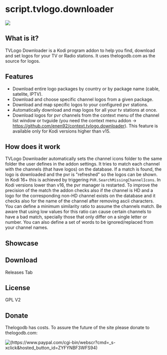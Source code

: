 # script.tvlogo.downloader

![](http://s27.postimg.org/v17g2o0oz/icon.png)

What is it?
----------
TVLogo Downloader is a Kodi program addon to help you find, download and set logos for your TV or Radio stations. It uses thelogodb.com as the source for logos.

Features
----------
* Download entire logo packages by country or by package name (cable, satelite, IPTV).
* Download and choose specific channel logos from a given package.
* Download and map specific logos to your configured pvr stations.
* Automatically download and map logos for all your tv stations at once.
* Download logos for pvr channels from the context menu of the channel list window or tvguide (you need the context menu addon -> https://github.com/enen92/context.tvlogo.downloader). This feature is available only for Kodi versions higher than v15.

How does it work
----------
TVLogo Downloader automatically sets the channel icons folder to the same folder the user defines in the addon settings. It tries to match each channel with the channels (that have logos) on the database. If a match is found, the logo is downloaded and the pvr is "refreshed" so the logos can be shown.
In Kodi 16+ this is achieved by triggering `PVR.SearchMissingChannelIcons`. In Kodi versions lower than v16, the pvr manager is restarted.
To improve the precision of the match the addon checks also if the channel is HD and a logo for the corresponding non-HD channel exists on the database and it checks also for the name of the channel after removing ascii characters. You can define a minimum similarity ratio to assume the channels match. Be aware that using low values for this ratio can cause certain channels to have a bad match, specially those that only differ on a single letter or number.
You can also define a set of words to be ignored/replaced from your channel names.

Showcase
----------

Download
----------
Releases Tab

License
----------
GPL V2

Donate
----------
Thelogodb has costs. To assure the future of the site please donate to thelogodb.com:

![(https://www.paypal.com/cgi-bin/webscr?cmd=_s-xclick&hosted_button_id=ZYFYNBF3WFS94)](http://www.thelogodb.com/images/icons/paypal.png)
